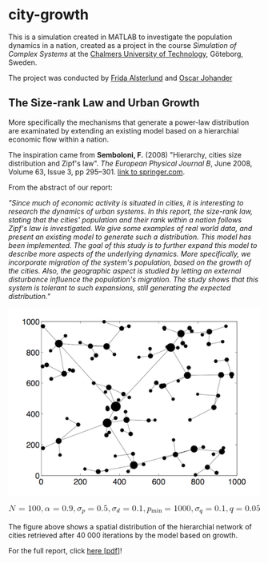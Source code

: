 # city-growth

This is a simulation created in MATLAB to investigate the population dynamics in a nation, created as a project in the course *Simulation of Complex Systems* at the [Chalmers University of Technology](http://www.chalmers.se/), Göteborg, Sweden.

The project was conducted by [Frida Alsterlund](https://github.com/FridaA) and [Oscar Johander](https://github.com/ocyj)

## The Size-rank Law and Urban Growth

More specifically the mechanisms that generate a power-law distribution are examinated by extending an existing model based on a hierarchial economic flow within a nation.

The inspiration came from **Semboloni, F.** (2008) "Hierarchy, cities size distribution and Zipf's law". *The European Physical Journal B*, June 2008, Volume 63, Issue 3, pp 295–301. [link to springer.com](http://link.springer.com/article/10.1140/epjb/e2008-00203-1 "Link to springer.com").

From the abstract of our report:

*"Since much of economic activity is situated in cities, it is interesting to research the dynamics of urban systems. In this report, the size-rank law, stating that the cities' population and their rank within a nation follows Zipf's law is investigated. We give some examples of real world data, and present an existing model to generate such a distribution. This model has been implemented. The goal of this study is to further expand this model to describe more aspects of the underlying dynamics. More specifically, we incorporate migration of the system's population, based on the growth of the cities. Also, the geographic aspect is studied by letting an external disturbance influence the population's migration. The study shows that this system is tolerant to such expansions, still generating the expected distribution."*

![alt text](https://raw.githubusercontent.com/ocyj/city-growth/master/figs/growthmodel_spatial.png "Hierarchial network of cities")

![alt text](https://raw.githubusercontent.com/ocyj/city-growth/master/figs/growthmodel_spatial_params.gif "Parameters used")

The figure above shows a spatial distribution of the hierarchial network of cities retrieved after 40 000 iterations by the model based on growth.

For the full report, click [here [pdf]](https://github.com/ocyj/city-growth/raw/master/report/SoCS_report.pdf "Click to download report")!
